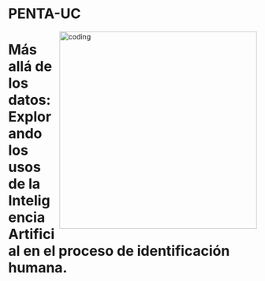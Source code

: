 # PENTA-UC

<img align="right" alt="coding" width="400" src="https://i.giphy.com/media/v1.Y2lkPTc5MGI3NjExa2Vrb2Z6MDY2dWlnOXdzbHBldHRrcDk0Nm41enQweXlyOWw0N3YwaiZlcD12MV9pbnRlcm5hbF9naWZfYnlfaWQmY3Q9Zw/3ohuAxV0DfcLTxVh6w/giphy.gif">

# <p> Más allá de los datos: Explorando los usos de la Inteligencia Artificial en el proceso de identificación humana.</p>



